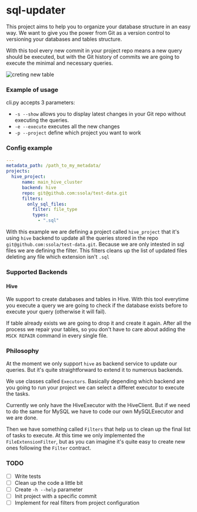 # sql-updater

This project aims to help you to organize your database structure in an easy way. We want to give you the power from Git as a version control to versioning your databases and tables structure.

With this tool every new commit in your project repo means a new query should be executed, but with the Git history of commits we are going to execute the minimal and necessary queries.

![creting new table](http://i.imgur.com/2sYDWIq.png)

### Example of usage

cli.py accepts 3 parameters:

- `-s --show` allows you to display latest changes in your Git repo without executing the queries.
- `-e --execute` executes all the new changes
- `-p --project` define which project you want to work

### Config example

```yml
---
metadata_path: /path_to_my_metadata/
projects:
  hive_project:
      name: main_hive_cluster
      backend: hive
      repo: git@github.com:ssola/test-data.git
      filters:
        only_sql_files:
          filter: file_type
          types:
            - ".sql"
```

With this example we are defining a project called `hive_project` that it's using `hive` backend to update all the queries stored in the repo `git@github.com:ssola/test-data.git`. Because we are only intested in sql files we are defining the filter. This filters cleans up the list of updated files deleting any file which extension isn't `.sql`

### Supported Backends

#### Hive

We support to create databases and tables in Hive. With this tool everytime you execute a query we are going to check if the database exists before to execute your query (otherwise it will fail).

If table already exists we are going to drop it and create it again. After all the process we repair your tables, so you don't have to care about adding the `MSCK REPAIR` command in every single file.

### Philosophy

At the moment we only support `hive` as backend service to update our queries. But it's quite straightforward to extend it to numerous backends. 

We use classes called `Executors`. Basically depending which backend are you going to run your project we can select a differet executor to execute the tasks. 

Currently we only have the HiveExecutor with the HiveClient. But if we need to do the same for MySQL we have to code our own MySQLExecutor and we are done.

Then we have something called `Filters` that help us to clean up the final list of tasks to execute. At this time we only implemented the `FileExtensionFilter`, but as you can imagine it's quite easy to create new ones following the `Filter` contract.

### TODO

- [ ] Write tests
- [ ] Clean up the code a little bit
- [ ] Create `-h --help` parameter
- [ ] Init project with a specific commit
- [ ] Implement for real filters from project configuration
